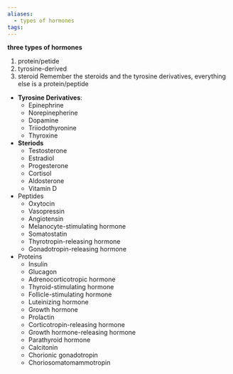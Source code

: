 ```yaml
---
aliases:
  - types of hormones
tags:
---
```



**three types of hormones**
1. protein/petide
2. tyrosine-derived 
3. steroid
Remember the steroids and the tyrosine derivatives, everything else is a protein/peptide
- **Tyrosine Derivatives**:
	- Epinephrine
	- Norepinepherine
	- Dopamine
	- Triiodothyronine
	- Thyroxine
- **Steriods**
	- Testosterone
	- Estradiol
	- Progesterone
	- Cortisol
	- Aldosterone
	- Vitamin D
- Peptides
	- Oxytocin
	- Vasopressin
	- Angiotensin
	- Melanocyte-stimulating hormone
	- Somatostatin
	- Thyrotropin-releasing hormone
	- Gonadotropin-releasing hormone
- Proteins
	- Insulin
	- Glucagon
	- Adrenocorticotropic hormone
	- Thyroid-stimulating hormone
	- Follicle-stimulating hormone
	- Luteinizing hormone
	- Growth hormone
	- Prolactin
	- Corticotropin-releasing hormone
	- Growth hormone-releasing hormone
	- Parathyroid hormone
	- Calcitonin
	- Chorionic gonadotropin
	- Choriosomatomammotropin